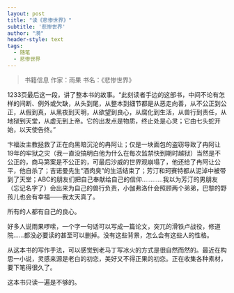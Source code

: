 ```yaml
---
layout: post
title: "读《悲惨世界》"
subtitle: '悲惨世界'
author: "漪"
header-style: text
tags:
  - 随笔
  - 悲惨世界
---
```


> 书籍信息  作家：雨果  书名：《悲惨世界》

1233页最后这一段，讲了整本书的故事。“此刻读者手边的这部书，中间不论有怎样的间断、例外或欠缺，从头到尾，从整本到细节都是从恶走向善，从不公正到公正，从假到真，从黑夜到天明，从欲望到良心，从腐化到生活，从兽行到责任，从地狱到天堂，从虚无到上帝。它的出发点是物质，终止处是心灵；它由七头蛇开始，以天使告终。”

卞福汝主教拯救了正在向黑暗沉沦的冉阿让；仅是一块面包的盗窃导致了冉阿让19年的牢狱之灾（我一直没搞明白他为什么在每次监禁快到期时越狱）当然是不公正的，商马第案是不公正的，可最后沙威的世界观崩塌了，他还给了冉阿让公平，他自杀了；吉诺曼先生“酒肉臭”的生活结束了；芳汀和珂赛特都从泥淖中被带到了天堂；ABC的朋友们把自己奉献给自己的信仰…………我以为芳汀的男朋友（忘记名字了）会出来为自己的兽行负责，小伽弗洛什会照顾两个弟弟，巴黎的野孩儿也会有幸福——我太天真了。

所有的人都有自己的良心。

好多人说雨果啰嗦，一个字一句话可以写成一篇论文，突兀的滑铁卢战役，修道院……都没必要读的甚至可以删掉。没有这些背景，怎么会有这些人的性格。

从这本书的写作手法，可以感觉到老马丁写冰火的方式是很自然而然的。最近在构思一小说，灵感来源是老白的初恋，美好又不得正果的初恋。正在收集各种素材，要下笔得很久了。

这本书只读一遍是不够的。
